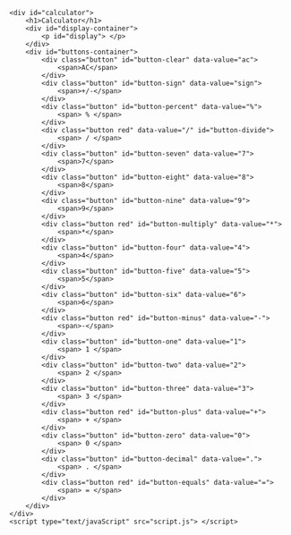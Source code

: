 <!DOCTYPE html>
<html>
<head>
    <title>Calculator</title>
    <link rel="stylesheet" type="text/css" href="style.css"> </link>
</head>
<body>
  
    <div id="calculator">
        <h1>Calculator</h1>
        <div id="display-container">
            <p id="display"> </p>
        </div>
        <div id="buttons-container">
            <div class="button" id="button-clear" data-value="ac">
                <span>AC</span>
            </div>
            <div class="button" id="button-sign" data-value="sign">
                <span>+/-</span>
            </div>
            <div class="button" id="button-percent" data-value="%">
                <span> % </span>
            </div>
            <div class="button red" data-value="/" id="button-divide">
                <span> / </span>
            </div>
            <div class="button" id="button-seven" data-value="7">
                <span>7</span>
            </div>
            <div class="button" id="button-eight" data-value="8">
                <span>8</span>
            </div>
            <div class="button" id="button-nine" data-value="9">
                <span>9</span>
            </div>
            <div class="button red" id="button-multiply" data-value="*">
                <span>*</span>
            </div>
            <div class="button" id="button-four" data-value="4">
                <span>4</span>
            </div>
            <div class="button" id="button-five" data-value="5">
                <span>5</span>
            </div>
            <div class="button" id="button-six" data-value="6">
                <span>6</span>
            </div>
            <div class="button red" id="button-minus" data-value="-">
                <span>-</span>
            </div>
            <div class="button" id="button-one" data-value="1">
                <span> 1 </span>
            </div>
            <div class="button" id="button-two" data-value="2">
                <span> 2 </span>
            </div>
            <div class="button" id="button-three" data-value="3">
                <span> 3 </span>
            </div>
            <div class="button red" id="button-plus" data-value="+">
                <span> + </span>
            </div>
            <div class="button" id="button-zero" data-value="0">
                <span> 0 </span>
            </div>
            <div class="button" id="button-decimal" data-value=".">
                <span> . </span>
            </div>
            <div class="button red" id="button-equals" data-value="=">
                <span> = </span>
            </div>
        </div>
    </div>
    <script type="text/javaScript" src="script.js"> </script>    
</body>
<html>
